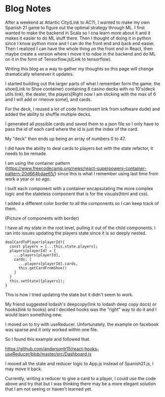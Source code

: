 # Blog Notes

After a weekend at Atlantic City(Link to AC?), I wanted to make my own Spanish 21 game to figure out the optimal strategy through ML.  I first wanted to make the backend in Scala so I cna learn more about it and it makes it easier to do ML stuff there.  Then I thought of doing it in python since I know python more and I can do the front end and back end easier. Then I realized I can have the whole thing on the front end in React, then maybe create a version where I move it to ndoe in the backend and do ML on it in the form of Tensorflow.js(Link to tensorflow).

Writing this blog as a way to gather my thoughts so this page will change dramatically whenever it updates.

I started building out the larger parts of what I remember form the game: the shoe(Link to Shoe container) containing 8 casino decks with no 10's(deck utils link), the dealer, the players[Right now I am sticking with the max of 6 and I will add or rmeove some], and cards.

For the deck, I reused a lot of code from(insert link from software dude) and added the ability to shuffle multiple decks.

I generated all possible cards and saved them to a json file so I only have to pass the id of each card where the id is just the index of the card.

My "deck" then ends up being an array of numbers 0 to 47.

I did have the ability to deal cards to players but with the state refactor, it needs to be remade.

I am using the container pattern (https://www.freecodecamp.org/news/react-superpowers-container-pattern-20d664bdae65/) since this is what I remember using last time from work a year or so ago.

I built each component with a container encapsulating the more complex logic and the stateless component that is for the visuals(html and css).

I added a different color border to all the components so I can keep track of them.

(Picture of components with border)

I have all my state in the root level, pulling it out of the child components.  I ran into issues updating the players state since it is so deeply nested.

    dealCardToPlayer(playerId){
      const players = [...this.state.players];
      players[playerId] = {
        ...players[playerId],
        cards: [
          ...players[playerId].cards,
          this.getCardFromShoe()
        ]
      }
      this.setState({players});
    }

This is how I tried updating the state but it didn't seem to work.

My friend suggested lodash's deepcopy(link to lodash deep copy docs) or hooks(link to hooks) and I decided hooks was the "right" way to do it and I would learn something new.

I moved on to try with useReducer. Unfortunately, the example on facebook was sparse and it only worked within one file.

So I found this example and followed that.

https://github.com/andersontr15/react-hooks-useReducer/blob/master/src/Dashboard.js

I moved all the state and reducer logic to App.js instead of Spanish21.js, I may move it back.

Currently, writing a reducer to give a card to a player, I could use the code above and try that but I was thinking there may be a more elegant solution that I am not seeing or haven't learned yet.
